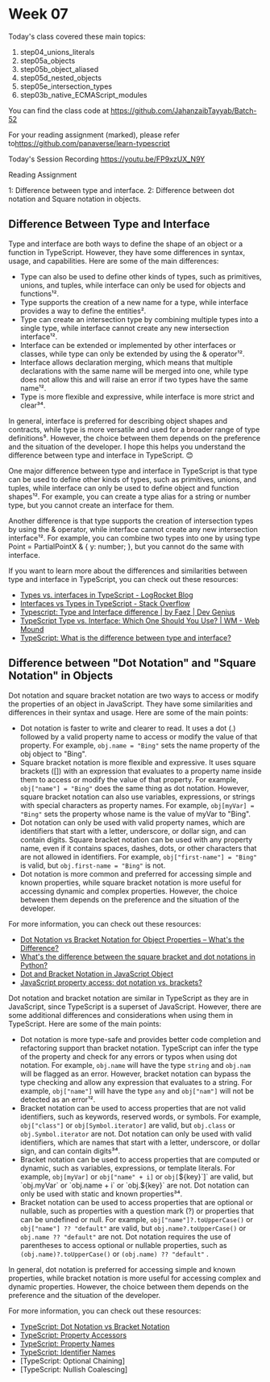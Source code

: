 # Week 07

Today's class covered these main topics:

1. step04_unions_literals
2. step05a_objects
3. step05b_object_aliased
4. step05d_nested_objects
5. step05e_intersection_types
6. step03b_native_ECMAScript_modules

You can find the class code at <https://github.com/JahanzaibTayyab/Batch-52>

For your reading assignment (marked), please refer to<https://github.com/panaverse/learn-typescript>

Today's Session Recording
<https://youtu.be/FP9xzUX_N9Y>

Reading Assignment

1: Difference between type and interface.
2: Difference between dot notation and Square notation in objects.

## Difference Between Type and Interface

Type and interface are both ways to define the shape of an object or a function in TypeScript. However, they have some differences in syntax, usage, and capabilities. Here are some of the main differences:

- Type can also be used to define other kinds of types, such as primitives, unions, and tuples, while interface can only be used for objects and functions¹².
- Type supports the creation of a new name for a type, while interface provides a way to define the entities².
- Type can create an intersection type by combining multiple types into a single type, while interface cannot create any new intersection interface¹².
- Interface can be extended or implemented by other interfaces or classes, while type can only be extended by using the & operator¹².
- Interface allows declaration merging, which means that multiple declarations with the same name will be merged into one, while type does not allow this and will raise an error if two types have the same name¹².
- Type is more flexible and expressive, while interface is more strict and clear³⁴.

In general, interface is preferred for describing object shapes and contracts, while type is more versatile and used for a broader range of type definitions⁵. However, the choice between them depends on the preference and the situation of the developer. I hope this helps you understand the difference between type and interface in TypeScript. 😊

One major difference between type and interface in TypeScript is that type can be used to define other kinds of types, such as primitives, unions, and tuples, while interface can only be used to define object and function shapes¹². For example, you can create a type alias for a string or number type, but you cannot create an interface for them.

Another difference is that type supports the creation of intersection types by using the & operator, while interface cannot create any new intersection interface¹². For example, you can combine two types into one by using type Point = PartialPointX & { y: number; }, but you cannot do the same with interface.

If you want to learn more about the differences and similarities between type and interface in TypeScript, you can check out these resources:

- [Types vs. interfaces in TypeScript - LogRocket Blog](^1^)
- [Interfaces vs Types in TypeScript - Stack Overflow](^2^)
- [Typescript: Type and Interface difference | by Faez | Dev Genius](^3^)
- [TypeScript Type vs. Interface: Which One Should You Use? | WM - Web Mound](^4^)
- [TypeScript: What is the difference between type and interface?](^5^)

## Difference between "Dot Notation" and "Square Notation" in Objects

Dot notation and square bracket notation are two ways to access or modify the properties of an object in JavaScript. They have some similarities and differences in their syntax and usage. Here are some of the main points:

- Dot notation is faster to write and clearer to read. It uses a dot (.) followed by a valid property name to access or modify the value of that property. For example, `obj.name = "Bing"` sets the name property of the obj object to "Bing".
- Square bracket notation is more flexible and expressive. It uses square brackets ([]) with an expression that evaluates to a property name inside them to access or modify the value of that property. For example, `obj["name"] = "Bing"` does the same thing as dot notation. However, square bracket notation can also use variables, expressions, or strings with special characters as property names. For example, `obj[myVar] = "Bing"` sets the property whose name is the value of myVar to "Bing".
- Dot notation can only be used with valid property names, which are identifiers that start with a letter, underscore, or dollar sign, and can contain digits. Square bracket notation can be used with any property name, even if it contains spaces, dashes, dots, or other characters that are not allowed in identifiers. For example, `obj["first-name"] = "Bing"` is valid, but `obj.first-name = "Bing"` is not.
- Dot notation is more common and preferred for accessing simple and known properties, while square bracket notation is more useful for accessing dynamic and complex properties. However, the choice between them depends on the preference and the situation of the developer.

For more information, you can check out these resources:

- [Dot Notation vs Bracket Notation for Object Properties – What's the Difference?](^1^)
- [What's the difference between the square bracket and dot notations in Python?](^2^)
- [Dot and Bracket Notation in JavaScript Object](^3^)
- [JavaScript property access: dot notation vs. brackets?](^4^)

Dot notation and bracket notation are similar in TypeScript as they are in JavaScript, since TypeScript is a superset of JavaScript. However, there are some additional differences and considerations when using them in TypeScript. Here are some of the main points:

- Dot notation is more type-safe and provides better code completion and refactoring support than bracket notation. TypeScript can infer the type of the property and check for any errors or typos when using dot notation. For example, `obj.name` will have the type `string` and `obj.nam` will be flagged as an error. However, bracket notation can bypass the type checking and allow any expression that evaluates to a string. For example, `obj["name"]` will have the type `any` and `obj["nam"]` will not be detected as an error¹².
- Bracket notation can be used to access properties that are not valid identifiers, such as keywords, reserved words, or symbols. For example, `obj["class"]` or `obj[Symbol.iterator]` are valid, but `obj.class` or `obj.Symbol.iterator` are not. Dot notation can only be used with valid identifiers, which are names that start with a letter, underscore, or dollar sign, and can contain digits³⁴.
- Bracket notation can be used to access properties that are computed or dynamic, such as variables, expressions, or template literals. For example, `obj[myVar]` or `obj["name" + i]` or `obj[`${key}`]` are valid, but `obj.myVar` or `obj.name + i` or `obj.${key}` are not. Dot notation can only be used with static and known properties³⁴.
- Bracket notation can be used to access properties that are optional or nullable, such as properties with a question mark (?) or properties that can be undefined or null. For example, `obj["name"]?.toUpperCase()` or `obj["name"] ?? "default"` are valid, but `obj.name?.toUpperCase()` or `obj.name ?? "default"` are not. Dot notation requires the use of parentheses to access optional or nullable properties, such as `(obj.name)?.toUpperCase()` or `(obj.name) ?? "default"` .

In general, dot notation is preferred for accessing simple and known properties, while bracket notation is more useful for accessing complex and dynamic properties. However, the choice between them depends on the preference and the situation of the developer.

For more information, you can check out these resources:

- [TypeScript: Dot Notation vs Bracket Notation](^1^)
- [TypeScript: Property Accessors](^2^)
- [TypeScript: Property Names](^3^)
- [TypeScript: Identifier Names](^4^)
- [TypeScript: Optional Chaining]
- [TypeScript: Nullish Coalescing]
